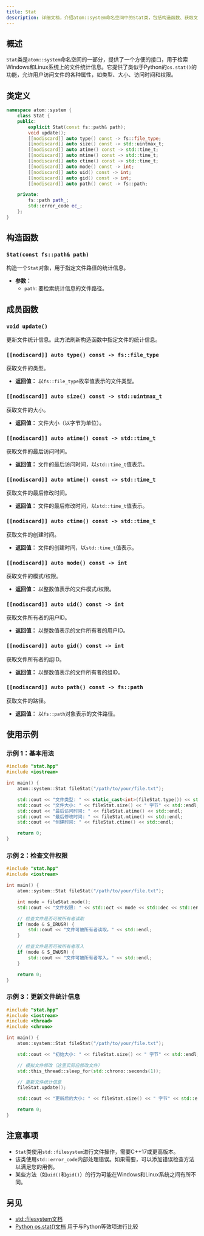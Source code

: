 ```yaml
---
title: Stat
description: 详细文档，介绍atom::system命名空间中的Stat类，包括构造函数、获取文件统计信息的方法，以及Windows和Linux系统的使用示例。
---
```


## 概述

`Stat`类是`atom::system`命名空间的一部分，提供了一个方便的接口，用于检索Windows和Linux系统上的文件统计信息。它提供了类似于Python的`os.stat()`的功能，允许用户访问文件的各种属性，如类型、大小、访问时间和权限。

## 类定义

```cpp
namespace atom::system {
    class Stat {
    public:
        explicit Stat(const fs::path& path);
        void update();
        [[nodiscard]] auto type() const -> fs::file_type;
        [[nodiscard]] auto size() const -> std::uintmax_t;
        [[nodiscard]] auto atime() const -> std::time_t;
        [[nodiscard]] auto mtime() const -> std::time_t;
        [[nodiscard]] auto ctime() const -> std::time_t;
        [[nodiscard]] auto mode() const -> int;
        [[nodiscard]] auto uid() const -> int;
        [[nodiscard]] auto gid() const -> int;
        [[nodiscard]] auto path() const -> fs::path;

    private:
        fs::path path_;
        std::error_code ec_;
    };
}
```

## 构造函数

### `Stat(const fs::path& path)`

构造一个`Stat`对象，用于指定文件路径的统计信息。

- **参数：**
  - `path`: 要检索统计信息的文件路径。

## 成员函数

### `void update()`

更新文件统计信息。此方法刷新构造函数中指定文件的统计信息。

### `[[nodiscard]] auto type() const -> fs::file_type`

获取文件的类型。

- **返回值：** 以`fs::file_type`枚举值表示的文件类型。

### `[[nodiscard]] auto size() const -> std::uintmax_t`

获取文件的大小。

- **返回值：** 文件大小（以字节为单位）。

### `[[nodiscard]] auto atime() const -> std::time_t`

获取文件的最后访问时间。

- **返回值：** 文件的最后访问时间，以`std::time_t`值表示。

### `[[nodiscard]] auto mtime() const -> std::time_t`

获取文件的最后修改时间。

- **返回值：** 文件的最后修改时间，以`std::time_t`值表示。

### `[[nodiscard]] auto ctime() const -> std::time_t`

获取文件的创建时间。

- **返回值：** 文件的创建时间，以`std::time_t`值表示。

### `[[nodiscard]] auto mode() const -> int`

获取文件的模式/权限。

- **返回值：** 以整数值表示的文件模式/权限。

### `[[nodiscard]] auto uid() const -> int`

获取文件所有者的用户ID。

- **返回值：** 以整数值表示的文件所有者的用户ID。

### `[[nodiscard]] auto gid() const -> int`

获取文件所有者的组ID。

- **返回值：** 以整数值表示的文件所有者的组ID。

### `[[nodiscard]] auto path() const -> fs::path`

获取文件的路径。

- **返回值：** 以`fs::path`对象表示的文件路径。

## 使用示例

### 示例 1：基本用法

```cpp
#include "stat.hpp"
#include <iostream>

int main() {
    atom::system::Stat fileStat("/path/to/your/file.txt");

    std::cout << "文件类型: " << static_cast<int>(fileStat.type()) << std::endl;
    std::cout << "文件大小: " << fileStat.size() << " 字节" << std::endl;
    std::cout << "最后访问时间: " << fileStat.atime() << std::endl;
    std::cout << "最后修改时间: " << fileStat.mtime() << std::endl;
    std::cout << "创建时间: " << fileStat.ctime() << std::endl;

    return 0;
}
```

### 示例 2：检查文件权限

```cpp
#include "stat.hpp"
#include <iostream>

int main() {
    atom::system::Stat fileStat("/path/to/your/file.txt");

    int mode = fileStat.mode();
    std::cout << "文件权限: " << std::oct << mode << std::dec << std::endl;

    // 检查文件是否可被所有者读取
    if (mode & S_IRUSR) {
        std::cout << "文件可被所有者读取。" << std::endl;
    }

    // 检查文件是否可被所有者写入
    if (mode & S_IWUSR) {
        std::cout << "文件可被所有者写入。" << std::endl;
    }

    return 0;
}
```

### 示例 3：更新文件统计信息

```cpp
#include "stat.hpp"
#include <iostream>
#include <thread>
#include <chrono>

int main() {
    atom::system::Stat fileStat("/path/to/your/file.txt");

    std::cout << "初始大小: " << fileStat.size() << " 字节" << std::endl;

    // 模拟文件修改（这里实际应修改文件）
    std::this_thread::sleep_for(std::chrono::seconds(1));

    // 更新文件统计信息
    fileStat.update();

    std::cout << "更新后的大小: " << fileStat.size() << " 字节" << std::endl;

    return 0;
}
```

## 注意事项

- `Stat`类使用`std::filesystem`进行文件操作，需要C++17或更高版本。
- 该类使用`std::error_code`内部处理错误。如果需要，可以添加错误检查方法以满足您的用例。
- 某些方法（如`uid()`和`gid()`）的行为可能在Windows和Linux系统之间有所不同。

## 另见

- [std::filesystem文档](https://en.cppreference.com/w/cpp/filesystem)
- [Python os.stat()文档](https://docs.python.org/3/library/os.html#os.stat) 用于与Python等效项进行比较
